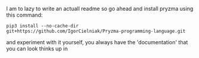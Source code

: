 I am to lazy to write an actuall readme so go ahead and install pryzma using this command:

```
pip3 install --no-cache-dir git+https://github.com/IgorCielniak/Pryzma-programming-language.git
````
and experiment with it yourself, you always have the 'documentation' that you can look thinks up in
